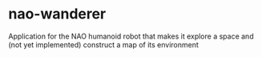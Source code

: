 nao-wanderer
============

Application for the NAO humanoid robot that makes it explore a space and (not yet implemented) construct a map of its environment